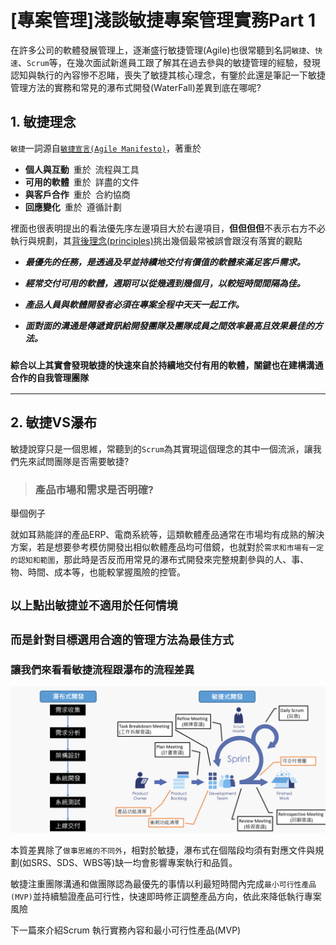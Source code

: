 # [專案管理]淺談敏捷專案管理實務Part 1

在許多公司的軟體發展管理上，逐漸盛行敏捷管理(Agile)也很常聽到名詞`敏捷`、`快速`、`Scrum`等，在幾次面試新進員工跟了解其在過去參與的敏捷管理的經驗，發現認知與執行的內容慘不忍睹，喪失了敏捷其核心理念，有鑒於此還是筆記一下敏捷管理方法的實務和常見的瀑布式開發(WaterFall)差異到底在哪呢?
<!--more-->

## 1. 敏捷理念
`敏捷`一詞源自[`敏捷宣言(Agile Manifesto)`](https://code.angularjs.org/1.6.10/docs/guide/migration)，著重於
- **個人與互動** 重於 流程與工具
- **可用的軟體** 重於 詳盡的文件
- **與客戶合作** 重於 合約協商
- **回應變化** 重於 遵循計劃 

裡面也很表明提出的看法優先序左邊項目大於右邊項目，**但但但但**不表示右方不必執行與規劃，其[背後理念(principles)](http://agilemanifesto.org/principles.html)挑出幾個最常被誤會跟沒有落實的觀點

- ***最優先的任務，是透過及早並持續地交付有價值的軟體來滿足客戶需求。***

- ***經常交付可用的軟體，週期可以從幾週到幾個月，以較短時間間隔為佳。***

- ***產品人員與軟體開發者必須在專案全程中天天一起工作。***
  
- ***面對面的溝通是傳遞資訊給開發團隊及團隊成員之間效率最高且效果最佳的方法。***
 
### `綜合以上其實會發現敏捷的快速來自於持續地交付有用的軟體，關鍵也在建構溝通合作的自我管理團隊`


---
## 2. 敏捷VS瀑布

敏捷說穿只是一個思維，常聽到的`Scrum`為其實現這個理念的其中一個流派，讓我們先來試問團隊是否需要敏捷?

 >### **產品市場和需求是否明確?**

舉個例子

就如耳熟能詳的產品ERP、電商系統等，這類軟體產品通常在市場均有成熟的解決方案，若是想要參考模仿開發出相似軟體產品均可借鏡，也就對於`需求和市場有一定的認知和範圍`，那此時是否反而用常見的瀑布式開發來完整規劃參與的人、事、物、時間、成本等，也能較掌握風險的控管。

## `以上點出敏捷並不適用於任何情境`

## `而是針對目標選用合適的管理方法為最佳方式`


### 讓我們來看看敏捷流程跟瀑布的流程差異

![Scrum-platform](imgs/scrum.png)

本質差異除了`做事思維的不同外`，相對於敏捷，瀑布式在個階段均須有對應文件與規劃(如SRS、SDS、WBS等)缺一均會影響專案執行和品質。

敏捷注重團隊溝通和做團隊認為最優先的事情以利最短時間內完成`最小可行性產品(MVP)`並持續驗證產品可行性，快速即時修正調整產品方向，依此來降低執行專案風險


下一篇來介紹Scrum 執行實務內容和最小可行性產品(MVP)





